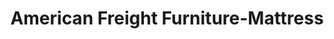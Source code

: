 ---
title: "American Freight Furniture-Mattress"
url: /athens/american-freight-furniture-mattress/
shop: Möbel
---